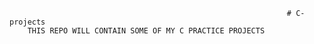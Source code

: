                                                                   # C-projects
        THIS REPO WILL CONTAIN SOME OF MY C PRACTICE PROJECTS
